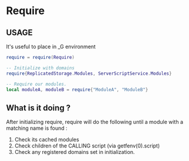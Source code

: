 # Require

## USAGE

It's useful to place in _G environment
```lua
require = require(Require)

-- Initialize with domains
require{ReplicatedStorage.Modules, ServerScriptService.Modules}

-- Require our modules.
local moduleA, moduleB = require{"ModuleA", "ModuleB"}
```

## What is it doing ?

After initializing require, require will do the following until a module with a matching name is found :
1. Check its cached modules
2. Check children of the CALLING script (via getfenv(0).script)
3. Check any registered domains set in initialization.